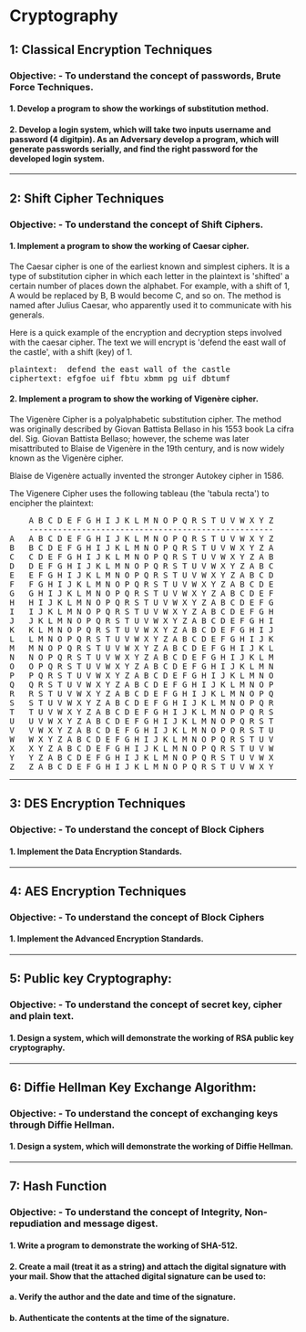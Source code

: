 # Cryptography

## 1: Classical Encryption Techniques

### Objective: - To understand the concept of passwords, Brute Force Techniques.

#### 1. Develop a program to show the workings of substitution method.
#### 2. Develop a login system, which will take two inputs username and password (4 digitpin). As an Adversary develop a program, which will generate passwords serially, and find the right password for the developed login system.

-------------------------------------------------------------------------------------

## 2: Shift Cipher Techniques

### Objective: - To understand the concept of Shift Ciphers.

#### 1. Implement a program to show the working of Caesar cipher.

The Caesar cipher is one of the earliest known and simplest ciphers. It is a type of substitution cipher in which each letter  in the plaintext is 'shifted' a certain number of places down the alphabet. For example, with a shift of 1, A would be replaced by B, B would become C, and so on. The method is named after Julius Caesar, who apparently used it to communicate with his generals.

Here is a quick example of the encryption and decryption steps involved with the caesar cipher. The text we will encrypt is 'defend the east wall of the castle', with a shift (key) of 1.

<pre>plaintext:  defend the east wall of the castle
ciphertext: efgfoe uif fbtu xbmm pg uif dbtumf
</pre>

#### 2. Implement a program to show the working of Vigenère cipher.

The Vigenère Cipher is a polyalphabetic substitution cipher. The method was originally described by Giovan Battista Bellaso in his 1553 book La cifra del. Sig. Giovan Battista Bellaso; however, the scheme was later misattributed to Blaise de Vigenère in the 19th century, and is now widely known as the Vigenère cipher.

Blaise de Vigenère actually invented the stronger Autokey cipher in 1586.

The Vigenere Cipher uses the following tableau (the 'tabula recta') to encipher the plaintext:

<pre>    A B C D E F G H I J K L M N O P Q R S T U V W X Y Z
    ---------------------------------------------------
A   A B C D E F G H I J K L M N O P Q R S T U V W X Y Z
B   B C D E F G H I J K L M N O P Q R S T U V W X Y Z A
C   C D E F G H I J K L M N O P Q R S T U V W X Y Z A B
D   D E F G H I J K L M N O P Q R S T U V W X Y Z A B C
E   E F G H I J K L M N O P Q R S T U V W X Y Z A B C D
F   F G H I J K L M N O P Q R S T U V W X Y Z A B C D E
G   G H I J K L M N O P Q R S T U V W X Y Z A B C D E F
H   H I J K L M N O P Q R S T U V W X Y Z A B C D E F G
I   I J K L M N O P Q R S T U V W X Y Z A B C D E F G H
J   J K L M N O P Q R S T U V W X Y Z A B C D E F G H I
K   K L M N O P Q R S T U V W X Y Z A B C D E F G H I J
L   L M N O P Q R S T U V W X Y Z A B C D E F G H I J K
M   M N O P Q R S T U V W X Y Z A B C D E F G H I J K L
N   N O P Q R S T U V W X Y Z A B C D E F G H I J K L M
O   O P Q R S T U V W X Y Z A B C D E F G H I J K L M N
P   P Q R S T U V W X Y Z A B C D E F G H I J K L M N O
Q   Q R S T U V W X Y Z A B C D E F G H I J K L M N O P
R   R S T U V W X Y Z A B C D E F G H I J K L M N O P Q
S   S T U V W X Y Z A B C D E F G H I J K L M N O P Q R
T   T U V W X Y Z A B C D E F G H I J K L M N O P Q R S
U   U V W X Y Z A B C D E F G H I J K L M N O P Q R S T
V   V W X Y Z A B C D E F G H I J K L M N O P Q R S T U
W   W X Y Z A B C D E F G H I J K L M N O P Q R S T U V
X   X Y Z A B C D E F G H I J K L M N O P Q R S T U V W
Y   Y Z A B C D E F G H I J K L M N O P Q R S T U V W X
Z   Z A B C D E F G H I J K L M N O P Q R S T U V W X Y
</pre>

-------------------------------------------------------------------------------------

## 3: DES Encryption Techniques

### Objective: - To understand the concept of Block Ciphers

#### 1. Implement the Data Encryption Standards.

-------------------------------------------------------------------------------------

## 4: AES Encryption Techniques

### Objective: - To understand the concept of Block Ciphers

#### 1. Implement the Advanced Encryption Standards.

-------------------------------------------------------------------------------------

## 5: Public key Cryptography:

### Objective: - To understand the concept of secret key, cipher and plain text.

#### 1. Design a system, which will demonstrate the working of RSA public key cryptography.

-------------------------------------------------------------------------------------

## 6: Diffie Hellman Key Exchange Algorithm:

### Objective: - To understand the concept of exchanging keys through Diffie Hellman.

#### 1. Design a system, which will demonstrate the working of Diffie Hellman.

-------------------------------------------------------------------------------------

## 7: Hash Function

### Objective: - To understand the concept of Integrity, Non-repudiation and message digest.

#### 1. Write a program to demonstrate the working of SHA-512.
#### 2. Create a mail (treat it as a string) and attach the digital signature with your mail. Show that the attached digital signature can be used to:
#### a. Verify the author and the date and time of the signature.
#### b. Authenticate the contents at the time of the signature.
